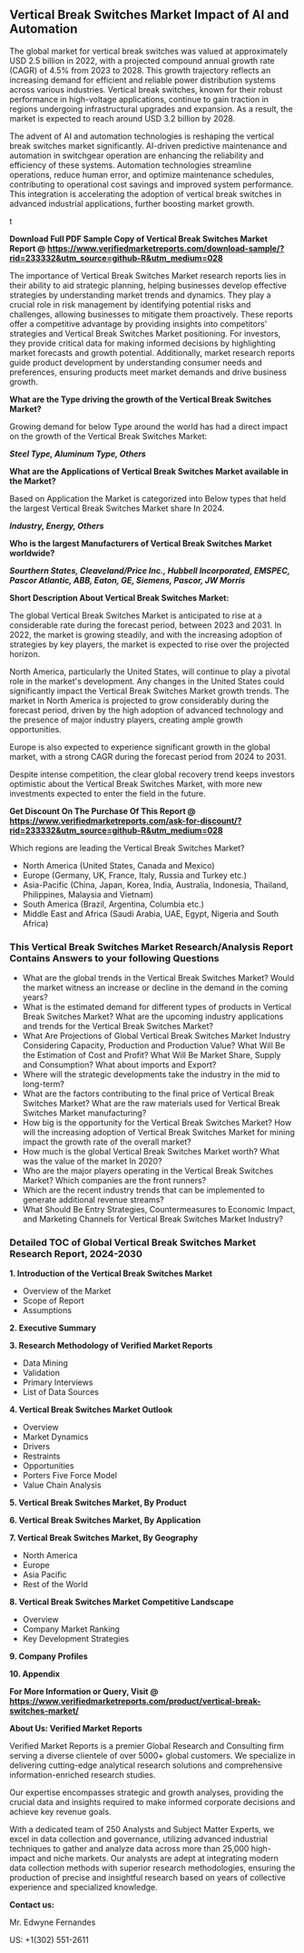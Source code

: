 <h2>Vertical Break Switches Market Impact of AI and Automation</h2><p>The global market for vertical break switches was valued at approximately USD 2.5 billion in 2022, with a projected compound annual growth rate (CAGR) of 4.5% from 2023 to 2028. This growth trajectory reflects an increasing demand for efficient and reliable power distribution systems across various industries. Vertical break switches, known for their robust performance in high-voltage applications, continue to gain traction in regions undergoing infrastructural upgrades and expansion. As a result, the market is expected to reach around USD 3.2 billion by 2028.</p><p>The advent of AI and automation technologies is reshaping the vertical break switches market significantly. AI-driven predictive maintenance and automation in switchgear operation are enhancing the reliability and efficiency of these systems. Automation technologies streamline operations, reduce human error, and optimize maintenance schedules, contributing to operational cost savings and improved system performance. This integration is accelerating the adoption of vertical break switches in advanced industrial applications, further boosting market growth.</p>t</p><p id="" class=""><strong>Download Full PDF Sample Copy of Vertical Break Switches Market Report @ <a href="https://www.verifiedmarketreports.com/download-sample/?rid=233332&utm_source=github-R&utm_medium=028" target="_blank">https://www.verifiedmarketreports.com/download-sample/?rid=233332&utm_source=github-R&utm_medium=028</a></strong></p><p>The importance of&nbsp;Vertical Break Switches Market research reports lies in their ability to aid strategic planning, helping businesses develop effective strategies by understanding market trends and dynamics. They play a crucial role in risk management by identifying potential risks and challenges, allowing businesses to mitigate them proactively. These reports offer a competitive advantage by providing insights into competitors' strategies and Vertical Break Switches Market positioning. For investors, they provide critical data for making informed decisions by highlighting market forecasts and growth potential. Additionally, market research reports guide product development by understanding consumer needs and preferences, ensuring products meet market demands and drive business growth.</p><p><strong>What are the&nbsp;Type driving the growth of the Vertical Break Switches Market?</strong></p><p id="" class="">Growing demand for below Type around the world has had a direct impact on the growth of the Vertical Break Switches Market:</p><em><strong>Steel Type, Aluminum Type, Others</strong></em></p><strong>What are the&nbsp;Applications&nbsp;of Vertical Break Switches Market available in the Market?</strong></p><p id="" class="">Based on Application the Market is categorized into Below types that held the largest Vertical Break Switches Market share In 2024.</p><em><strong>Industry, Energy, Others</strong></em></p><strong>Who is the largest Manufacturers of Vertical Break Switches Market worldwide?</strong></p><p><em><strong>Sourthern States, Cleaveland/Price Inc., Hubbell Incorporated, EMSPEC, Pascor Atlantic, ABB, Eaton, GE, Siemens, Pascor, JW Morris</strong></em></p><p id="" class=""><strong>Short Description About Vertical Break Switches Market:</strong></p><p>The global Vertical Break Switches Market is anticipated to rise at a considerable rate during the forecast period, between 2023 and 2031. In 2022, the market is growing steadily, and with the increasing adoption of strategies by key players, the market is expected to rise over the projected horizon.</p><p>North America, particularly the United States, will continue to play a pivotal role in the market's development. Any changes in the United States could significantly impact the Vertical Break Switches Market growth trends. The market in North America is projected to grow considerably during the forecast period, driven by the high adoption of advanced technology and the presence of major industry players, creating ample growth opportunities.</p><p>Europe is also expected to experience significant growth in the global market, with a strong CAGR during the forecast period from 2024 to 2031.</p><p>Despite intense competition, the clear global recovery trend keeps investors optimistic about the Vertical Break Switches Market, with more new investments expected to enter the field in the future.</p><p id="" class=""><strong>Get Discount On The Purchase Of This Report @ <a href="https://www.verifiedmarketreports.com/ask-for-discount/?rid=233332&utm_source=github-R&utm_medium=028" target="_blank">https://www.verifiedmarketreports.com/ask-for-discount/?rid=233332&utm_source=github-R&utm_medium=028</a></strong></p>Which regions are leading the Vertical Break Switches Market?</p><ul><li>North America (United States, Canada and Mexico)</li><li>Europe (Germany, UK, France, Italy, Russia and Turkey etc.)</li><li>Asia-Pacific (China, Japan, Korea, India, Australia, Indonesia, Thailand, Philippines, Malaysia and Vietnam)</li><li>South America (Brazil, Argentina, Columbia etc.)</li><li>Middle East and Africa (Saudi Arabia, UAE, Egypt, Nigeria and South Africa)</li></ul><h3 id="" class="">This Vertical Break Switches Market Research/Analysis Report Contains Answers to your following Questions</h3><ul><li>What are the global trends in the Vertical Break Switches Market? Would the market witness an increase or decline in the demand in the coming years?</li><li>What is the estimated demand for different types of products in Vertical Break Switches Market? What are the upcoming industry applications and trends for the Vertical Break Switches Market?</li><li>What Are Projections of Global Vertical Break Switches Market Industry Considering Capacity, Production and Production Value? What Will Be the Estimation of Cost and Profit? What Will Be Market Share, Supply and Consumption? What about imports and Export?</li><li>Where will the strategic developments take the industry in the mid to long-term?</li><li>What are the factors contributing to the final price of Vertical Break Switches Market? What are the raw materials used for Vertical Break Switches Market manufacturing?</li><li>How big is the opportunity for the Vertical Break Switches Market? How will the increasing adoption of Vertical Break Switches Market for mining impact the growth rate of the overall market?</li><li>How much is the global Vertical Break Switches Market worth? What was the value of the market In 2020?</li><li>Who are the major players operating in the Vertical Break Switches Market? Which companies are the front runners?</li><li>Which are the recent industry trends that can be implemented to generate additional revenue streams?</li><li>What Should Be Entry Strategies, Countermeasures to Economic Impact, and Marketing Channels for Vertical Break Switches Market Industry?</li></ul><h3 id="" class="">Detailed TOC of Global Vertical Break Switches Market Research Report, 2024-2030</h3><p id="" class=""><strong>1. Introduction of the Vertical Break Switches Market</strong></p><ul><li>Overview of the Market</li><li>Scope of Report</li><li>Assumptions</li></ul><p id="" class=""><strong>2. Executive Summary</strong></p><p id="" class=""><strong>3. Research Methodology of Verified Market Reports</strong></p><ul><li>Data Mining</li><li>Validation</li><li>Primary Interviews</li><li>List of Data Sources</li></ul><p id="" class=""><strong>4. Vertical Break Switches Market Outlook</strong></p><ul><li>Overview</li><li>Market Dynamics</li><li>Drivers</li><li>Restraints</li><li>Opportunities</li><li>Porters Five Force Model</li><li>Value Chain Analysis</li></ul><p id="" class=""><strong>5. Vertical Break Switches Market, By Product</strong></p><p id="" class=""><strong>6. Vertical Break Switches Market, By Application</strong></p><p id="" class=""><strong>7. Vertical Break Switches Market, By Geography</strong></p><ul><li>North America</li><li>Europe</li><li>Asia Pacific</li><li>Rest of the World</li></ul><p id="" class=""><strong>8. Vertical Break Switches Market Competitive Landscape</strong></p><ul><li>Overview</li><li>Company Market Ranking</li><li>Key Development Strategies</li></ul><p id="" class=""><strong>9. Company Profiles</strong></p><p id="" class=""><strong>10. Appendix</strong></p><p id="" class=""><strong>For More Information or Query, Visit @ <a href="https://www.verifiedmarketreports.com/product/vertical-break-switches-market/" target="_blank">https://www.verifiedmarketreports.com/product/vertical-break-switches-market/</a></strong></p><p id="" class=""><strong>About Us: Verified Market Reports</strong></p><p id="" class="">Verified Market Reports is a premier Global Research and Consulting firm serving a diverse clientele of over 5000+ global customers. We specialize in delivering cutting-edge analytical research solutions and comprehensive information-enriched research studies.</p><p id="" class="">Our expertise encompasses strategic and growth analyses, providing the crucial data and insights required to make informed corporate decisions and achieve key revenue goals.</p><p id="" class="">With a dedicated team of 250 Analysts and Subject Matter Experts, we excel in data collection and governance, utilizing advanced industrial techniques to gather and analyze data across more than 25,000 high-impact and niche markets. Our analysts are adept at integrating modern data collection methods with superior research methodologies, ensuring the production of precise and insightful research based on years of collective experience and specialized knowledge.</p><p id="" class=""><strong>Contact us:</strong></p><p id="" class="">Mr. Edwyne Fernandes</p><p id="" class="">US: +1(302) 551-2611</p>